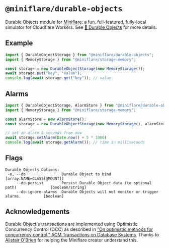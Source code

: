 # `@miniflare/durable-objects`

Durable Objects module for [Miniflare](https://github.com/cloudflare/miniflare):
a fun, full-featured, fully-local simulator for Cloudflare Workers. See
[📌 Durable Objects](https://miniflare.dev/storage/durable-objects) for more
details.

## Example

```js
import { DurableObjectStorage } from "@miniflare/durable-objects";
import { MemoryStorage } from "@miniflare/storage-memory";

const storage = new DurableObjectStorage(new MemoryStorage());
await storage.put("key", "value");
console.log(await storage.get("key")); // value
```

## Alarms

```js
import { DurableObjectStorage, AlarmStore } from "@miniflare/durable-objects";
import { MemoryStorage } from "@miniflare/storage-memory";

const alarmStore = new AlarmStore();
const storage = new DurableObjectStorage(new MemoryStorage(), alarmStore);

// set an alarm 5 seconds from now
await storage.setAlarm(Date.now() + 5 * 1000)
console.log(await storage.getAlarm()); // time in milliseconds
```

## Flags

```
Durable Objects Options:
 -o, --do                Durable Object to bind                             [array:NAME=CLASS[@MOUNT]]
     --do-persist        Persist Durable Object data (to optional path)               [boolean/string]
     --do-ignore-alarms  Durable Objects will not monitor or trigger alarms.          [boolean]
```


## Acknowledgements

Durable Object's transactions are implemented using Optimistic Concurrency
Control (OCC) as described in
["On optimistic methods for concurrency control." ACM Transactions on Database Systems](https://dl.acm.org/doi/10.1145/319566.319567).
Thanks to [Alistair O'Brien](https://github.com/johnyob) for helping the
Miniflare creator understand this.
